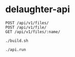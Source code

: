 # delaughter-api

```
POST /api/v1/files/
POST /api/v1/file/
GET /api/v1/files/:name/
```


```
./build.sh

./api.run
```
